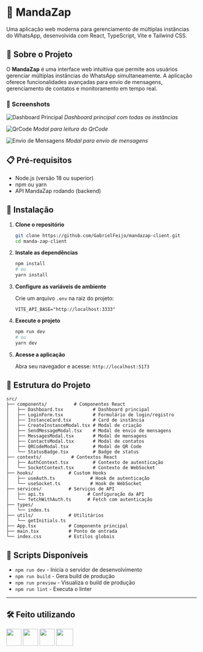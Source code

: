 # 📱 MandaZap

Uma aplicação web moderna para gerenciamento de múltiplas instâncias do WhatsApp, desenvolvida com React, TypeScript, Vite e Tailwind CSS.

## 🚀 Sobre o Projeto

O **MandaZap** é uma interface web intuitiva que permite aos usuários gerenciar múltiplas instâncias do WhatsApp simultaneamente. A aplicação oferece funcionalidades avançadas para envio de mensagens, gerenciamento de contatos e monitoramento em tempo real.

### 📸 Screenshots

![Dashboard Principal](https://i.imgur.com/SFeZZV4.png)
_Dashboard principal com todas as instâncias_

![QrCode](https://i.imgur.com/pHSJHSk.png)
_Modal para leitura do QrCode_

![Envio de Mensagens](https://i.imgur.com/PsonhF2.png)
_Modal para envio de mensagens_

## 📋 Pré-requisitos

- Node.js (versão 18 ou superior)
- npm ou yarn
- API MandaZap rodando (backend)

## 🚀 Instalação

1. **Clone o repositório**

   ```bash
   git clone https://github.com/GabrielFeijo/mandazap-client.git
   cd manda-zap-client
   ```

2. **Instale as dependências**

   ```bash
   npm install
   # ou
   yarn install
   ```

3. **Configure as variáveis de ambiente**

   Crie um arquivo `.env` na raiz do projeto:

   ```env
   VITE_API_BASE="http://localhost:3333"
   ```

4. **Execute o projeto**

   ```bash
   npm run dev
   # ou
   yarn dev
   ```

5. **Acesse a aplicação**

   Abra seu navegador e acesse: `http://localhost:5173`

## 📁 Estrutura do Projeto

```
src/
├── components/          # Componentes React
│   ├── Dashboard.tsx           # Dashboard principal
│   ├── LoginForm.tsx           # Formulário de login/registro
│   ├── InstanceCard.tsx        # Card de instância
│   ├── CreateInstanceModal.tsx # Modal de criação
│   ├── SendMessageModal.tsx    # Modal de envio de mensagens
│   ├── MessagesModal.tsx       # Modal de mensagens
│   ├── ContactsModal.tsx       # Modal de contatos
│   ├── QRCodeModal.tsx         # Modal de QR Code
│   └── StatusBadge.tsx         # Badge de status
├── contexts/           # Contextos React
│   ├── AuthContext.tsx         # Contexto de autenticação
│   └── SocketContext.tsx       # Contexto de WebSocket
├── hooks/             # Custom Hooks
│   ├── useAuth.ts             # Hook de autenticação
│   └── useSocket.ts           # Hook de WebSocket
├── services/          # Serviços de API
│   ├── api.ts                # Configuração da API
│   └── fetchWithAuth.ts      # Fetch com autenticação
├── types/
│   └── index.ts
├── utils/             # Utilitários
│   └── getInitials.ts
├── App.tsx            # Componente principal
├── main.tsx           # Ponto de entrada
└── index.css          # Estilos globais
```

## 🔧 Scripts Disponíveis

- `npm run dev` - Inicia o servidor de desenvolvimento
- `npm run build` - Gera build de produção
- `npm run preview` - Visualiza o build de produção
- `npm run lint` - Executa o linter

---

## 🛠️ Feito utilizando

<img src="https://cdn.jsdelivr.net/gh/devicons/devicon/icons/typescript/typescript-original.svg" width="40" height="45" /> <img src="https://cdn.jsdelivr.net/gh/devicons/devicon@latest/icons/react/react-original.svg" width="40" height="45" /> <img src="https://cdn.jsdelivr.net/gh/devicons/devicon@latest/icons/vitejs/vitejs-original.svg" width="40" height="45" /> <img src="https://cdn.jsdelivr.net/gh/devicons/devicon@latest/icons/tailwindcss/tailwindcss-original.svg" width="45" height="45"/>

